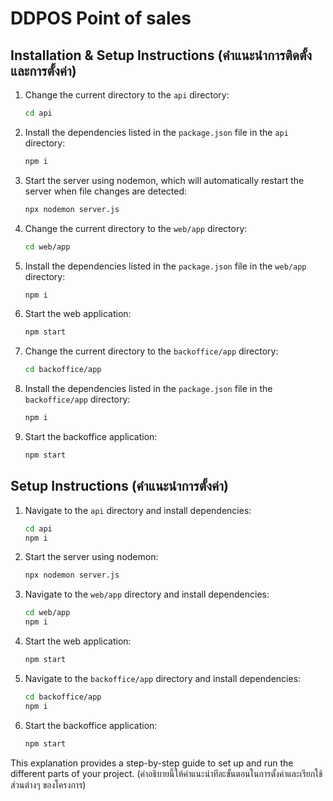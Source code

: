 # DDPOS Point of sales

## Installation & Setup Instructions (คำแนะนำการติดตั้งและการตั้งค่า)


1. Change the current directory to the `api` directory:
    ```sh
    cd api
    ```

2. Install the dependencies listed in the `package.json` file in the `api` directory:
    ```sh
    npm i
    ```

3. Start the server using nodemon, which will automatically restart the server when file changes are detected:
    ```sh
    npx nodemon server.js
    ```

4. Change the current directory to the `web/app` directory:
    ```sh
    cd web/app
    ```

5. Install the dependencies listed in the `package.json` file in the `web/app` directory:
    ```sh
    npm i
    ```

6. Start the web application:
    ```sh
    npm start
    ```

7. Change the current directory to the `backoffice/app` directory:
    ```sh
    cd backoffice/app
    ```

8. Install the dependencies listed in the `package.json` file in the `backoffice/app` directory:
    ```sh
    npm i
    ```

9. Start the backoffice application:
    ```sh
    npm start
    ```

## Setup Instructions (คำแนะนำการตั้งค่า)

1. Navigate to the `api` directory and install dependencies:
    ```sh
    cd api
    npm i
    ```

2. Start the server using nodemon:
    ```sh
    npx nodemon server.js
    ```

3. Navigate to the `web/app` directory and install dependencies:
    ```sh
    cd web/app
    npm i
    ```

4. Start the web application:
    ```sh
    npm start
    ```

5. Navigate to the `backoffice/app` directory and install dependencies:
    ```sh
    cd backoffice/app
    npm i
    ```

6. Start the backoffice application:
    ```sh
    npm start
    ```

This explanation provides a step-by-step guide to set up and run the different parts of your project. (คำอธิบายนี้ให้คำแนะนำทีละขั้นตอนในการตั้งค่าและเรียกใช้ส่วนต่างๆ ของโครงการ)
